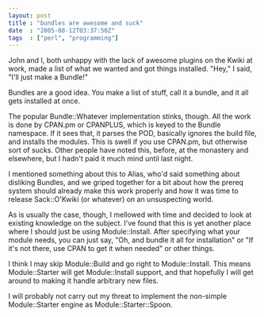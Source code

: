 ```yaml
---
layout: post
title : "bundles are awesome and suck"
date  : "2005-08-12T03:37:50Z"
tags  : ["perl", "programming"]
---
```

John and I, both unhappy with the lack of awesome plugins on the Kwiki at work, made a list of what we wanted and got things installed.  "Hey," I said, "I'll just make a Bundle!"

Bundles are a good idea.  You make a list of stuff, call it a bundle, and it all gets installed at once.

The popular Bundle::Whatever implementation stinks, though.  All the work is done by CPAN.pm or CPANPLUS, which is keyed to the Bundle namespace.  If it sees that, it parses the POD, basically ignores the build file, and installs the modules.  This is swell if you use CPAN.pm, but otherwise sort of sucks. Other people have noted this, before, at the monastery and elsewhere, but I hadn't paid it much mind until last night.

I mentioned something about this to Alias, who'd said something about disliking Bundles, and we griped together for a bit about how the prereq system should already make this work properly and how it was time to release Sack::O'Kwiki (or whatever) on an unsuspecting world.

As is usually the case, though, I mellowed with time and decided to look at existing knowledge on the subject.  I've found that this is yet another place where I should just be using Module::Install.  After specifying what your module needs, you can just say, "Oh, and bundle it all for installation" or "If it's not there, use CPAN to get it when needed" or other things.

I think I may skip Module::Build and go right to Module::Install.  This means Module::Starter will get Module::Install support, and that hopefully I will get around to making it handle arbitrary new files.

I will probably not carry out my threat to implement the non-simple Module::Starter engine as Module::Starter::Spoon. 
